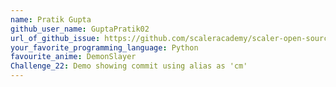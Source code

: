 ```yaml
---
name: Pratik Gupta
github_user_name: GuptaPratik02
url_of_github_issue: https://github.com/scaleracademy/scaler-open-source-september-challenge/issues/86
your_favorite_programming_language: Python
favourite_anime: DemonSlayer
Challenge_22: Demo showing commit using alias as 'cm'
---
```

